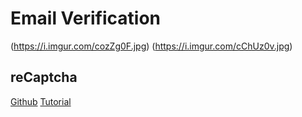 # Email Verification #
(https://i.imgur.com/cozZg0F.jpg) 
(https://i.imgur.com/cChUz0v.jpg)

## reCaptcha ##

[Github](https://github.com/anhskohbo/no-captcha)
[Tutorial](https://www.youtube.com/watch?v=KzWJDV00ITc)
